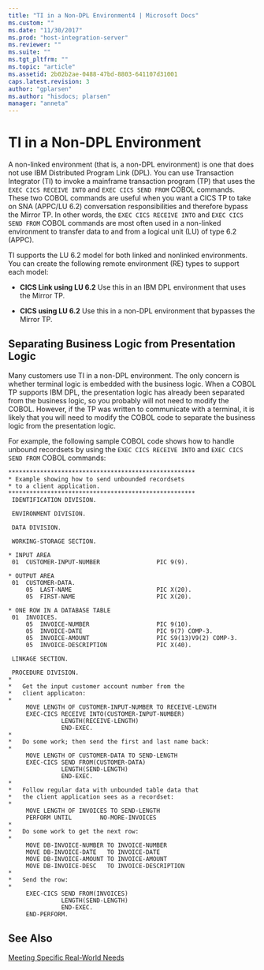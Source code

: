 ```yaml
---
title: "TI in a Non-DPL Environment4 | Microsoft Docs"
ms.custom: ""
ms.date: "11/30/2017"
ms.prod: "host-integration-server"
ms.reviewer: ""
ms.suite: ""
ms.tgt_pltfrm: ""
ms.topic: "article"
ms.assetid: 2b02b2ae-0488-47bd-8803-641107d31001
caps.latest.revision: 3
author: "gplarsen"
ms.author: "hisdocs; plarsen"
manager: "anneta"
---
```

# TI in a Non-DPL Environment
A non-linked environment (that is, a non-DPL environment) is one that does not use IBM Distributed Program Link (DPL). You can use Transaction Integrator (TI) to invoke a mainframe transaction program (TP) that uses the `EXEC CICS RECEIVE INTO` and `EXEC CICS SEND FROM` COBOL commands. These two COBOL commands are useful when you want a CICS TP to take on SNA (APPC/LU 6.2) conversation responsibilities and therefore bypass the Mirror TP. In other words, the `EXEC CICS RECEIVE INTO` and `EXEC CICS SEND FROM` COBOL commands are most often used in a non-linked environment to transfer data to and from a logical unit (LU) of type 6.2 (APPC).  
  
 TI supports the LU 6.2 model for both linked and nonlinked environments. You can create the following remote environment (RE) types to support each model:  
  
-   **CICS Link using LU 6.2**  Use this in an IBM DPL environment that uses the Mirror TP.  
  
-   **CICS using LU 6.2** Use this in a non-DPL environment that bypasses the Mirror TP.  
  
## Separating Business Logic from Presentation Logic  
 Many customers use TI in a non-DPL environment. The only concern is whether terminal logic is embedded with the business logic. When a COBOL TP supports IBM DPL, the presentation logic has already been separated from the business logic, so you probably will not need to modify the COBOL. However, if the TP was written to communicate with a terminal, it is likely that you will need to modify the COBOL code to separate the business logic from the presentation logic.  
  
 For example, the following sample COBOL code shows how to handle unbound recordsets by using the `EXEC CICS RECEIVE INTO` and `EXEC CICS SEND FROM` COBOL commands:  
  
```  
*****************************************************  
* Example showing how to send unbounded recordsets  
* to a client application.  
*****************************************************  
 IDENTIFICATION DIVISION.  
  
 ENVIRONMENT DIVISION.  
  
 DATA DIVISION.  
  
 WORKING-STORAGE SECTION.  
  
* INPUT AREA  
 01  CUSTOMER-INPUT-NUMBER                PIC 9(9).  
  
* OUTPUT AREA  
 01  CUSTOMER-DATA.  
     05  LAST-NAME                        PIC X(20).  
     05  FIRST-NAME                       PIC X(20).  
  
* ONE ROW IN A DATABASE TABLE  
 01  INVOICES.  
     05  INVOICE-NUMBER                   PIC 9(10).  
     05  INVOICE-DATE                     PIC 9(7) COMP-3.  
     05  INVOICE-AMOUNT                   PIC S9(13)V9(2) COMP-3.  
     05  INVOICE-DESCRIPTION              PIC X(40).  
  
 LINKAGE SECTION.  
  
 PROCEDURE DIVISION.  
*  
*   Get the input customer account number from the  
*   client applicaton:  
*  
     MOVE LENGTH OF CUSTOMER-INPUT-NUMBER TO RECEIVE-LENGTH  
     EXEC-CICS RECEIVE INTO(CUSTOMER-INPUT-NUMBER)  
               LENGTH(RECEIVE-LENGTH)  
               END-EXEC.  
*  
*   Do some work; then send the first and last name back:  
*  
     MOVE LENGTH OF CUSTOMER-DATA TO SEND-LENGTH  
     EXEC-CICS SEND FROM(CUSTOMER-DATA)  
               LENGTH(SEND-LENGTH)  
               END-EXEC.  
*  
*   Follow regular data with unbounded table data that  
*   the client application sees as a recordset:  
*  
     MOVE LENGTH OF INVOICES TO SEND-LENGTH  
     PERFORM UNTIL        NO-MORE-INVOICES  
*  
*   Do some work to get the next row:  
*  
     MOVE DB-INVOICE-NUMBER TO INVOICE-NUMBER  
     MOVE DB-INVOICE-DATE   TO INVOICE-DATE  
     MOVE DB-INVOICE-AMOUNT TO INVOICE-AMOUNT  
     MOVE DB-INVOICE-DESC   TO INVOICE-DESCRIPTION  
*  
*   Send the row:  
*  
     EXEC-CICS SEND FROM(INVOICES)  
               LENGTH(SEND-LENGTH)  
               END-EXEC.  
     END-PERFORM.   
```  
  
## See Also  
 [Meeting Specific Real-World Needs](../core/meeting-specific-real-world-needs2.md)